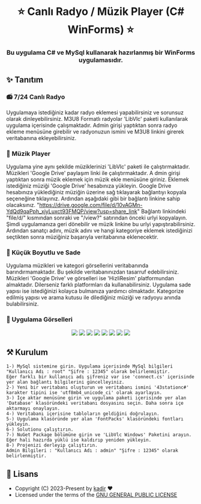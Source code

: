 <h1 align= center><b>⭐️ Canlı Radyo / Müzik Player (C# WinForms) ⭐️</b></h1>
<h3 align = center> Bu uygulama C# ve MySql kullanarak hazırlanmış bir WinForms uygulamasıdır.</h3>

## ✨ <a name="features">Tanıtım</a>

### 📻 7/24 Canlı Radyo

Uygulamaya istediğiniz kadar radyo eklemesi yapabilirsiniz ve sorunsuz olarak dinleyebilirsiniz. M3U8 Formatlı radyolar 'LibVlc' paketi kullanılarak uygulama içerisinde çalışmaktadır.
Admin girişi yaptıktan sonra radyo ekleme menüsüne girebilir ve radyonuzun ismini ve M3U8 linkini girerek veritabanına ekleyebilirsiniz.

### 🎵 Müzik Player

Uygulama yine aynı şekilde müziklerinizi 'LibVlc' paketi ile çalıştırmaktadır. Müzikleri 'Google Drive' paylaşım linki ile çalıştırmaktadır. A
dmin girişi yaptıktan sonra müzik eklemek için müzik ekle menüsüne giriniz. 
Eklemek istediğiniz müziği 'Google Drive' hesabınıza yükleyin.
Google Drive hesabınıza yüklediğiniz müziğin üzerine sağ tıklayarak bağlantıyı kopyala seçeneğine tıklayınız.
Ardından aşağıdaki gibi bir bağlantı linkine sahip olacaksınız. 
"https://drive.google.com/file/d/10vAGMn-YdQd9qaPph_xjyLuxct93FMQP/view?usp=share_link"
Bağlantı linkindeki "file/d/" kısmından sonraki ve "/view?" satırından önceki urlyi kopyalayın.
Şimdi uygulamanıza geri dönebilir ve müzik linkine bu urlyi yapıştırabilirsiniz.
Ardından sanatçı adını, müzik adını ve hangi kategoriye eklemek istediğinizi seçtikten sonra müziğiniz başarıyla veritabanına eklenecektir.

### 🎯 Küçük Boyutlu ve Sade

Uygulama müzikleri ve kategori görsellerini veritabanında barındırmamaktadır. Bu şekilde veritabanınızdan tasarruf edebilirsiniz. 
Müzikleri 'Google Drive' ve görselleri ise 'HizliResim' platformundan almaktadır. Dilerseniz farklı platformları da kullanabilirsiniz. 
Uygulama sade yapısı ise istediğinizi kolayca bulmanıza yardımcı olmaktadır. Kategorize edilmiş yapısı ve arama kutusu ile dilediğiniz müziği ve radyoyu anında bulabilirsiniz.

### 🌄 Uygulama Görselleri

<p align="center">
  <img src="https://telegra.ph/file/58cb9654bec074b1fe104.png">
  <img src="https://telegra.ph/file/04f6a8da4e55a94a3db02.png">
  <img src="https://telegra.ph/file/fea78c1b76eb226a77b1d.png">
  <img src="https://telegra.ph/file/4c66c10eda1675be80950.png">
  <img src="https://telegra.ph/file/714deacaa89142c63fa85.png">
  <img src="https://telegra.ph/file/dcbd5db1c822e9e3d1bd2.png">
  <img src="https://telegra.ph/file/6c0e0ecdca2ff3ee97403.png">
  <img src="https://telegra.ph/file/14120c481f5ff00103260.png">
</p>

## ⚒ <a name="configs">Kurulum</a>

    1-) MySql sistemine girin. Uygulama içerisinde MySql bilgileri "Kullanıcı Adı : root" "Şifre : 12345" olarak belirlenmiştir. 
    Eğer farklı bir kullanıcı adı şifreniz var ise 'connect.cs' içerisinde yer alan bağlantı bilgilerini güncelleyiniz.
    2-) Yeni bir veritabanı oluşturun ve veritabanı ismini '43stationc#' karakter tipini ise 'utf8mb4_unicode_ci' olarak ayarlayın. 
    3-) İçe aktar menüsüne girin ve uygulama paketi içerisinde yer alan 'Database' klasöründeki veritabanı dosyasını seçin. Daha sonra içe aktarmayı onaylayın.
    4-) Veritabanı içerisine tabloların geldiğini doğrulayın.
    5-) Uygulama klasöründe yer alan 'FontPacks' klasöründeki fontları yükleyin.
    6-) Solutionu çalıştırın.
    7-) NuGet Package bölümüne girin ve 'LibVlc Windows' Paketini arayın. Eğer hali hazırda yüklü ise kaldırıp yeniden yükleyin.
    8-) Projenizi derleyip çalıştırın. 
    Admin Bilgileri : "Kullanıcı Adı : admin" "Şifre : 12345" olarak belirlenmiştir.

## 📃 <a name="license">Lisans</a>

 - Copyright (C) 2023-Present by [kadir](github.com/kadir008) ❤️️
 - Licensed under the terms of the [GNU GENERAL PUBLIC LICENSE](https://github.com/kadir008/Muzik-ve-Radyo-Uygulamasi/blob/main/LICENSE)
